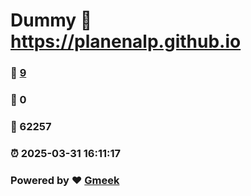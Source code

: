 # Dummy :link: https://planenalp.github.io 
### :page_facing_up: [9](https://planenalp.github.io/tag.html) 
### :speech_balloon: 0 
### :hibiscus: 62257 
### :alarm_clock: 2025-03-31 16:11:17 
### Powered by :heart: [Gmeek](https://github.com/Meekdai/Gmeek)
